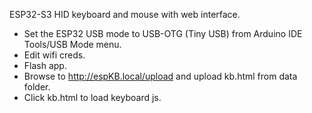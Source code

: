 ESP32-S3 HID keyboard and mouse with web interface.

* Set the ESP32 USB mode to USB-OTG (Tiny USB) from Arduino IDE Tools/USB Mode menu.
* Edit wifi creds.
* Flash app.
* Browse to http://espKB.local/upload and upload kb.html from data folder.
* Click kb.html to load keyboard js.
